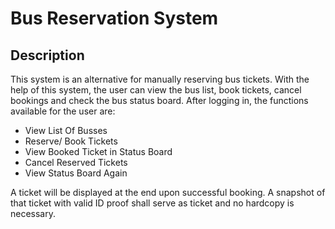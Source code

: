 # Bus Reservation System
## Description

This system is an alternative for manually reserving bus tickets. 
With the help of this system, the user can view the bus list, book tickets, cancel bookings and check the bus status board. 
After logging in, the functions available for the user are:

*   View List Of Busses
*   Reserve/ Book Tickets
*   View Booked Ticket in Status Board
*   Cancel Reserved Tickets
*   View Status Board Again

A ticket will be displayed at the end upon successful booking. A snapshot of that ticket with valid ID proof shall serve as ticket and no hardcopy is necessary.

